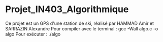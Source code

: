 # Projet_IN403_Algorithmique
Ce projet est un GPS d'une station de ski, réalisé par HAMMAD Amir et SARRAZIN Alexandre
Pour compiler avec le terminal : gcc -Wall algo.c -o algo
Pour exécuter : ./algo
